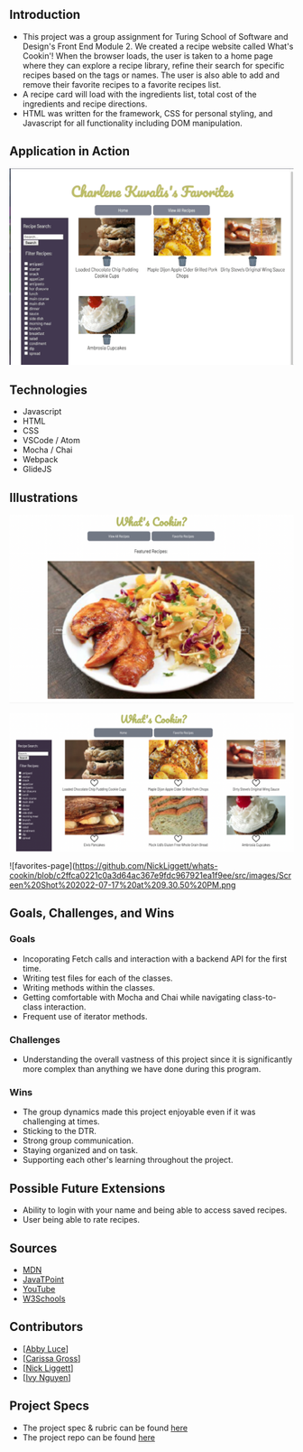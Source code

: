 ## Introduction
  - This project was a group assignment for Turing School of Software and Design's Front End Module 2.  We created a recipe website called What's Cookin'! When the browser loads, the user is taken to a home page where they can explore a recipe library, refine their search for specific recipes based on the tags or names.  The user is also able to add and remove their favorite recipes to a favorite recipes list.
  - A recipe card will load with the ingredients list, total cost of the ingredients and recipe directions.
  - HTML was written for the framework, CSS for personal styling, and Javascript for all functionality including DOM manipulation.

## Application in Action
![app gif](https://github.com/NickLiggett/whats-cookin/blob/c2ffca0221c0a3d64ac367e9fdc967921ea1f9ee/src/images/what-cookin-gif.gif)

## Technologies
  - Javascript
  - HTML
  - CSS
  - VSCode / Atom
  - Mocha / Chai
  - Webpack
  - GlideJS

## Illustrations
![homepage](https://github.com/NickLiggett/whats-cookin/blob/c2ffca0221c0a3d64ac367e9fdc967921ea1f9ee/src/images/Screen%20Shot%202022-07-17%20at%209.30.18%20PM.png)

![view-all](https://github.com/NickLiggett/whats-cookin/blob/c2ffca0221c0a3d64ac367e9fdc967921ea1f9ee/src/images/Screen%20Shot%202022-07-17%20at%209.30.35%20PM.png)

![favorites-page](https://github.com/NickLiggett/whats-cookin/blob/c2ffca0221c0a3d64ac367e9fdc967921ea1f9ee/src/images/Screen%20Shot%202022-07-17%20at%209.30.50%20PM.png


## Goals, Challenges, and Wins
### Goals
- Incoporating Fetch calls and interaction with a backend API for the first time.
- Writing test files for each of the classes.
- Writing methods within the classes.
- Getting comfortable with Mocha and Chai while navigating class-to-class interaction.
- Frequent use of iterator methods.

### Challenges
- Understanding the overall vastness of this project since it is significantly more complex than anything we have done during this program.

### Wins
- The group dynamics made this project enjoyable even if it was challenging at times.
- Sticking to the DTR.
- Strong group communication.
- Staying organized and on task.
- Supporting each other's learning throughout the project.

## Possible Future Extensions
  - Ability to login with your name and being able to access saved recipes.
  - User being able to rate recipes.

## Sources
  - [MDN](http://developer.mozilla.org/en-US/)
  - [JavaTPoint](https://www.javatpoint.com/how-to-check-a-radio-button-using-javascript)
  - [YouTube](https://www.youtube.com/)
  - [W3Schools](https://www.w3schools.com/)
  
## Contributors
  - [[Abby Luce](https://github.com/abbyluce)]
  - [[Carissa Gross](https://github.com/carissagross)]
  - [[Nick Liggett](https://github.com/NickLiggett)]
  - [[Ivy Nguyen](https://github.com/INguyen22)]

## Project Specs
  - The project spec & rubric can be found [here](https://frontend.turing.edu/projects/whats-cookin-part-one.html)
  - The project repo can be found [here](https://github.com/NickLiggett/whats-cookin)
